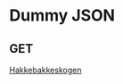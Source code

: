 # Dummy JSON

## GET
[Hakkebakkeskogen](https://pwlinkas.github.io/dummy-json/hakkebakkeskogen.json)
